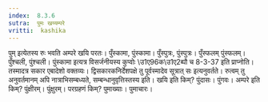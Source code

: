 ```yaml
---
index:  8.3.6
sutra:  पुमः खय्यम्परे
vritti:  kashika 
---
```


पुम् इत्येतस्य रुः भवति अम्परे खयि परतः। पुँस्कामा, पुंस्कामा। पुँस्पुत्रः, पुंस्पुत्रः। पुँस्फलम् पुंस्फलम्। पुँश्चली, पुंश्चली। पुंस्कामा इत्यत्र विसर्जनीयस्य कुप्वोः \उ1ए96क\उ1ए2ब्पौ च 8-3-37 इति प्राप्नोति। तस्मादत्र सकार एबादेशो वक्तव्यः। द्विसकारकनिर्देशपक्षे तु पूर्वस्मादेव सूत्रात् सः इत्यनुवर्तते। रुत्वम् तु अनुवर्तमानम् अपि नात्राभिसम्बध्यते, सम्बन्धानुवृत्तिस्तस्य इति। खयि इति किम्? पुंदासः। पुंगवः। अम्परे इति किम्? पुंक्षीरम्। पुंक्षुरम्। परग्रहणं किम्? पुमाख्याः। पुमाचारः।

